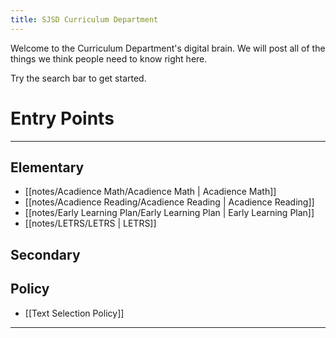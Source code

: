 ```yaml
---
title: SJSD Curriculum Department
---
```


Welcome to the Curriculum Department's digital brain.  We will post all of the things we think people need to know right here.

Try the search bar to get started.

# Entry Points

---

## Elementary

- [[notes/Acadience Math/Acadience Math | Acadience Math]]
- [[notes/Acadience Reading/Acadience Reading | Acadience Reading]]
- [[notes/Early Learning Plan/Early Learning Plan | Early Learning Plan]]
- [[notes/LETRS/LETRS | LETRS]]

## Secondary 

## Policy

- [[Text Selection Policy]]

---


